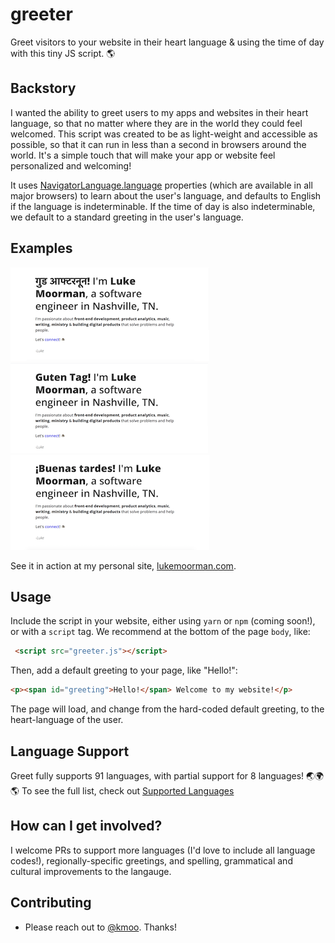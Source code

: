 # greeter

Greet visitors to your website in their heart language & using the time of day with this tiny JS script. 🌎

## Backstory

I wanted the ability to greet users to my apps and websites in their heart language, so that no matter where they are in the world they could feel welcomed. This script was created to be as light-weight and accessible as possible, so that it can run in less than a second in browsers around the world. It's a simple touch that will make your app or website feel personalized and welcoming!

It uses [NavigatorLanguage.language](https://developer.mozilla.org/en-US/docs/Web/API/NavigatorLanguage/language) properties (which are available in all major browsers) to learn about the user's language, and defaults to English if the language is indeterminable. If the time of day is also indeterminable, we default to a standard greeting in the user's language.

## Examples

![Hindi](hindi.png) ![German](german.png) ![Spanish](spanish.png)

See it in action at my personal site, [lukemoorman.com](https://lukemoorman.com).

## Usage

Include the script in your website, either using `yarn` or `npm` (coming soon!), or with a `script` tag. We recommend at the bottom of the page `body`, like:

```html
 <script src="greeter.js"></script> 
```

Then, add a default greeting to your page, like "Hello!":

```html
<p><span id="greeting">Hello!</span> Welcome to my website!</p>
```

The page will load, and change from the hard-coded default greeting, to the heart-language of the user.

## Language Support

Greet fully supports 91 languages, with partial support for 8 languages! 🌏🌍🌎 To see the full list, check out [Supported Languages](./supported_languages.md)

## How can I get involved?

I welcome PRs to support more languages (I'd love to include all language codes!), regionally-specific greetings, and spelling, grammatical and cultural improvements to the langauge.

## Contributing

- Please reach out to [@kmoo](https://github.com/kmoo). Thanks!
